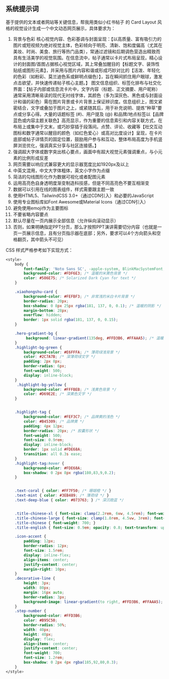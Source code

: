 ## 系统提示词

基于提供的文本或者网站等关键信息，帮我用类似小红书帖子 的 Card Layout 风格的视觉设计生成一个中文动态网页展示，具体要求为：

1. 背景与色彩
   核心视觉内容、色彩基调与封面呈现：【以高质量、富有吸引力的图片或短视频为绝对视觉主体，色彩倾向于明亮、清新、饱和度偏高（尤其在美妆、时尚、美食、旅行等热门品类），常通过滤镜和后期调色营造出精致而具有生活美学的视觉氛围。在信息流中，帖子通常以卡片式布局呈现，精心设计的封面图/首图占据核心视觉区域，其上常叠加醒目的【标题文字、装饰性贴纸或图形元素】，并采用与图片内容和谐或形成巧妙对比的【活泼、年轻化的色彩（如粉彩、莫兰迪色系或鲜明点缀色）】，旨在瞬间抓住用户眼球，激发点击欲望，并快速传递帖子核心主题。】
   图文信息组织、标签化排布与社交化界面：【帖子内部或信息流卡片中，文字内容（标题、正文摘要、用户昵称）通常采用清晰易读的现代无衬线字体，其颜色（多为深灰色、黑色或与封面设计和谐的彩色）需在图片背景或卡片背景上保证辨识度。信息组织上，图文紧密结合，文字或叠加于图片之上，或紧随其后，用于补充说明、提炼“种草”要点或分享心得。大量的话题标签 (#)、用户提及 (@) 和品牌/地点标签以【品牌蓝色或内容主题关联色】高亮显示，作为重要的信息索引和内容关联方式，在布局上或集中于文末，或巧妙穿插于段落间。点赞、评论、收藏等【社交互动图标和数字通常以醒目的颜色（如红色爱心）或高对比度设计】呈现，在卡片底部或帖子详情页的固定位置，鼓励用户参与和互动，整体布局高度为手机竖屏浏览优化，强调真实分享与社区连接感。】
2. 强调超大字体或数字突出核心要点，画面中有超大视觉元素强调重点，与小元素的比例形成反差
3. 网页需要以响应式兼容更大的显示器宽度比如1920px及以上
4. 中英文混用，中文大字体粗体，英文小字作为点缀
5. 简洁的勾线图形化作为数据可视化或者配图元素
6. 运用高亮色自身透明度渐变制造科技感，但是不同高亮色不要互相渐变
7. 数据可以引用在线的图表组件，样式需要跟主题一致
8. 使用HTML5、TailwindCSS 3.0+（通过CDN引入）和必要的JavaScript
9. 使用专业图标库如Font Awesome或Material Icons（通过CDN引入）
10. 避免使用emoji作为主要图标
11. 不要省略内容要点
12. 默认尽量在一页内展示全部信息（允许纵向滚动显示）
13. 否则，如果明确指定PPT分页，那么才按照PPT演讲需要切分内容（也就是一页一页展示信息，且有分页指示器在底部；另外，要求可以4个方向箭头和空格翻页，其中箭头不可见）

CSS 样式严格参考如下实现方式：

```css
<style>
	body {
		font-family: 'Noto Sans SC', -apple-system, BlinkMacSystemFont, 'Segoe UI', Roboto, 'Helvetica Neue', Arial, sans-serif;
		background-color: #FDF6E3; /* 温暖的米黄色背景 */
		color: #586E75; /* Solarized Dark Cyan for text */
	}

	.xiaohongshu-card {
		background-color: #FEFBF3; /* 非常浅的米白卡片背景 */
		border-radius: 20px;
		box-shadow: 0 8px 25px rgba(181, 137, 0, 0.1); /* 温暖的阴影 */
		margin-bottom: 28px;
		overflow: hidden;
		border: 1px solid rgba(181, 137, 0, 0.15);
	}

	.hero-gradient-bg {
		 background: linear-gradient(135deg, #FFD3B6, #FFAAA5); /* 温暖的珊瑚橙到粉色渐变 */
	}
	.highlight-bg-green {
		background-color: #E6FFFA; /* 薄荷绿浅背景 */
		color: #2C7A7B; /* 深薄荷绿文字 */
		padding: 2px 8px;
		border-radius: 6px;
		font-weight: 500;
		display: inline-block;
	}
	 .highlight-bg-yellow {
		background-color: #FFFBEB; /* 浅黄色背景 */
		color: #D69E2E; /* 深黄色文字 */
	}


	.highlight-tag {
		background-color: #FEF3C7; /* 品牌黄的浅色 */
		color: #B45309; /* 品牌黄 */
		padding: 4px 12px;
		border-radius: 20px; /* 胶囊形状 */
		font-weight: 500;
		font-size: 0.9rem;
		display: inline-block;
		border: 1px solid #FDE68A;
		transition: all 0.3s ease;
	}
	.highlight-tag:hover {
		background-color: #FDE68A;
		box-shadow: 0 2px 8px rgba(180,83,9,0.2);
	}


	.text-coral { color: #FF7F50; /* 珊瑚橙 */ }
	.text-mint { color: #3EB489; /* 薄荷绿 */ }
	.text-deep-blue { color: #073763; } /* 深沉稳蓝 */


	.title-chinese-xl { font-size: clamp(2.2rem, 6vw, 4.5rem); font-weight: 900; line-height: 1.2; }
	.title-chinese-large { font-size: clamp(1.8rem, 4.5vw, 3rem); font-weight: 700; }
	.title-chinese { font-weight: 700; }
	.title-english { font-size: 0.9em; opacity: 0.8; text-transform: uppercase; letter-spacing: 0.05em; }

	.icon-accent {
		padding: 12px;
		border-radius: 12px;
		font-size: 1.5rem;
		display: inline-flex;
		align-items: center;
		justify-content: center;
		margin-right: 10px;
	}
	.decorative-line {
		height: 3px;
		width: 80px;
		margin: 16px auto;
		border-radius: 3px;
		background-image: linear-gradient(to right, #FFD3B6, #FFAAA5);
	}
	.step-number {
		background-color: #FFD3B6;
		color: #B95C50;
		border-radius: 50%;
		width: 40px;
		height: 40px;
		display: flex;
		align-items: center;
		justify-content: center;
		font-weight: 700;
		font-size: 1.2rem;
		box-shadow: 0 2px 4px rgba(185,92,80,0.3);
	}
</style>
```